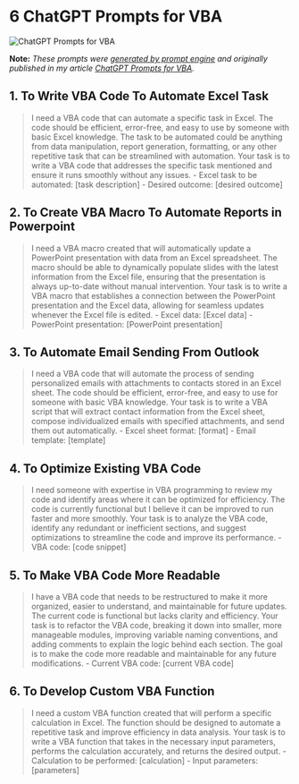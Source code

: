 # 6 ChatGPT Prompts for VBA

![ChatGPT Prompts for VBA](https://cdn.sanity.io/images/zc1yyogj/production/9a378ce785822add8b7713345fbb4b2a4079ed92-1200x630.png?w=1200&q=100)

**Note:** *These prompts were [generated by prompt engine](https://www.promptengine.cc) and originally published in my article [ChatGPT Prompts for VBA](https://promptadvance.club/blog/chatgpt-prompts-for-vba).*

## 1. To Write VBA Code To Automate Excel Task

> I need a VBA code that can automate a specific task in Excel. The code should be efficient, error-free, and easy to use by someone with basic Excel knowledge. The task to be automated could be anything from data manipulation, report generation, formatting, or any other repetitive task that can be streamlined with automation. Your task is to write a VBA code that addresses the specific task mentioned and ensure it runs smoothly without any issues. - Excel task to be automated: [task description] - Desired outcome: [desired outcome]

## 2. To Create VBA Macro To Automate Reports in Powerpoint

> I need a VBA macro created that will automatically update a PowerPoint presentation with data from an Excel spreadsheet. The macro should be able to dynamically populate slides with the latest information from the Excel file, ensuring that the presentation is always up-to-date without manual intervention. Your task is to write a VBA macro that establishes a connection between the PowerPoint presentation and the Excel data, allowing for seamless updates whenever the Excel file is edited. - Excel data: [Excel data] - PowerPoint presentation: [PowerPoint presentation]

## 3. To Automate Email Sending From Outlook

> I need a VBA code that will automate the process of sending personalized emails with attachments to contacts stored in an Excel sheet. The code should be efficient, error-free, and easy to use for someone with basic VBA knowledge. Your task is to write a VBA script that will extract contact information from the Excel sheet, compose individualized emails with specified attachments, and send them out automatically. - Excel sheet format: [format] - Email template: [template]

## 4. To Optimize Existing VBA Code

> I need someone with expertise in VBA programming to review my code and identify areas where it can be optimized for efficiency. The code is currently functional but I believe it can be improved to run faster and more smoothly. Your task is to analyze the VBA code, identify any redundant or inefficient sections, and suggest optimizations to streamline the code and improve its performance. - VBA code: [code snippet]

## 5. To Make VBA Code More Readable

> I have a VBA code that needs to be restructured to make it more organized, easier to understand, and maintainable for future updates. The current code is functional but lacks clarity and efficiency. Your task is to refactor the VBA code, breaking it down into smaller, more manageable modules, improving variable naming conventions, and adding comments to explain the logic behind each section. The goal is to make the code more readable and maintainable for any future modifications. - Current VBA code: [current VBA code]

## 6. To Develop Custom VBA Function

> I need a custom VBA function created that will perform a specific calculation in Excel. The function should be designed to automate a repetitive task and improve efficiency in data analysis. Your task is to write a VBA function that takes in the necessary input parameters, performs the calculation accurately, and returns the desired output. - Calculation to be performed: [calculation] - Input parameters: [parameters]